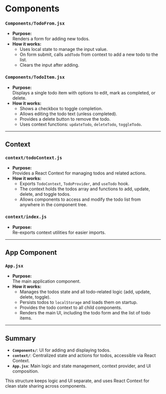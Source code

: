 
# Components

### `Components/TodoFrom.jsx`
- **Purpose:**  
  Renders a form for adding new todos.
- **How it works:**  
  - Uses local state to manage the input value.
  - On form submit, calls `addTodo` from context to add a new todo to the list.
  - Clears the input after adding.

### `Components/TodoItem.jsx`
- **Purpose:**  
  Displays a single todo item with options to edit, mark as completed, or delete.
- **How it works:**  
  - Shows a checkbox to toggle completion.
  - Allows editing the todo text (unless completed).
  - Provides a delete button to remove the todo.
  - Uses context functions: `updateTodo`, `deleteTodo`, `toggleTodo`.

---

## Context

### `context/todoContext.js`
- **Purpose:**  
  Provides a React Context for managing todos and related actions.
- **How it works:**  
  - Exports `TodoContext`, `TodoProvider`, and `useTodo` hook.
  - The context holds the todos array and functions to add, update, delete, and toggle todos.
  - Allows components to access and modify the todo list from anywhere in the component tree.

### `context/index.js`
- **Purpose:**  
  Re-exports context utilities for easier imports.

---

## App Component

### `App.jsx`
- **Purpose:**  
  The main application component.
- **How it works:**  
  - Manages the todos state and all todo-related logic (add, update, delete, toggle).
  - Persists todos to `localStorage` and loads them on startup.
  - Provides the todo context to all child components.
  - Renders the main UI, including the todo form and the list of todo items.

---

## Summary

- **`Components/`**: UI for adding and displaying todos.
- **`context/`**: Centralized state and actions for todos, accessible via React Context.
- **`App.jsx`**: Main logic and state management, context provider, and UI composition.

This structure keeps logic and UI separate, and uses React Context for clean state sharing across components.